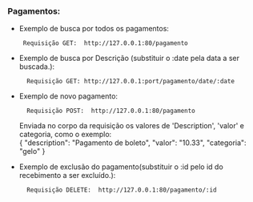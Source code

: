 ### Pagamentos:

- Exemplo de busca por todos os pagamentos: 

       Requisição GET:  http://127.0.0.1:80/pagamento

- Exemplo de busca por Descrição (substituir o :date pela data a ser buscada.):

        Requisição GET: http://127.0.0.1:port/pagamento/date/:date

- Exemplo de novo pagamento:

        Requisição POST:  http://127.0.0.1:80/pagamento
    
    Enviada no corpo da requisição os valores de 'Description', 'valor' e categoria, como o exemplo:  
     {
        "description": "Pagamento de boleto",
        "valor": "10.33",
        "categoria": "gelo"
    }
- Exemplo de exclusão do pagamento(substituir o :id pelo id do recebimento a ser excluído.):

        Requisição DELETE:  http://127.0.0.1:80/pagamento/:id
